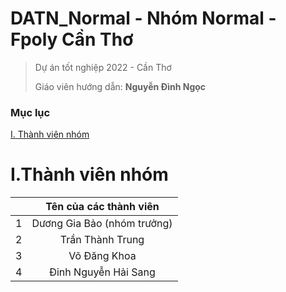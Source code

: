 # DATN_Normal - Nhóm Normal - Fpoly Cần Thơ
> 
> Dự án tốt nghiệp 2022 - Cần Thơ
> 
> Giáo viên hướng dẫn: **Nguyễn Đình Ngọc**
### Mục lục
[I. Thành viên nhóm](#I)

<a name = "I"></a>
# I.Thành viên nhóm
|               |      Tên của các thành viên         |
| :-----------: |:-----------------------------------:|
|     1         |        Dương Gia Bảo (nhóm trưởng)  |
|     2         |        Trần Thành Trung             | 
|     3         |        Võ Đăng Khoa                 | 
|     4         |        Đinh Nguyễn Hải Sang         | 
